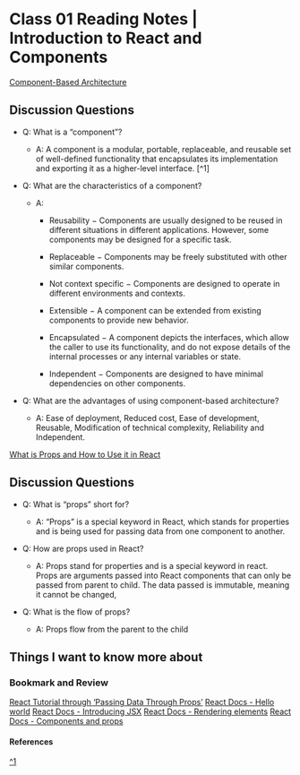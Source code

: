 # Class 01 Reading Notes | Introduction to React and Components

[Component-Based Architecture](https://www.tutorialspoint.com/software_architecture_design/component_based_architecture.htm)

## Discussion Questions

- Q: What is a “component”?

  - A: A component is a modular, portable, replaceable, and reusable set of well-defined functionality that encapsulates its implementation and exporting it as a higher-level interface. [^1]

- Q: What are the characteristics of a component?

  - A:

    - Reusability − Components are usually designed to be reused in different situations in different
      applications. However, some components may be designed for a specific task.

    - Replaceable − Components may be freely substituted with other similar components.

    - Not context specific − Components are designed to operate in different environments and contexts.

    - Extensible − A component can be extended from existing components to provide new behavior.

    - Encapsulated − A component depicts the interfaces, which allow the caller to use its functionality, and do not expose details of the internal processes or any internal variables or state.
    - Independent − Components are designed to have minimal dependencies on other components.

- Q: What are the advantages of using component-based architecture?

  - A: Ease of deployment, Reduced cost, Ease of development, Reusable, Modification of technical complexity, Reliability and Independent.

[What is Props and How to Use it in React](https://itnext.io/what-is-props-and-how-to-use-it-in-react-da307f500da0#:~:text=“Props”%20is%20a%20special%20keyword,way%20from%20parent%20to%20child)

## Discussion Questions

- Q: What is “props” short for?

  - A: “Props” is a special keyword in React, which stands for properties and is being used for passing data from one component to another.

- Q: How are props used in React?

  - A: Props stand for properties and is a special keyword in react. Props are arguments passed into React components that can only be passed from parent to child. The data passed is immutable, meaning it cannot be changed,

- Q: What is the flow of props?

  - A: Props flow from the parent to the child

## Things I want to know more about

### Bookmark and Review

[React Tutorial through ‘Passing Data Through Props’](https://reactjs.org/tutorial/tutorial.html)
[React Docs - Hello world](https://reactjs.org/docs/hello-world.html)
[React Docs - Introducing JSX](https://reactjs.org/docs/introducing-jsx.html)
[React Docs - Rendering elements](https://reactjs.org/docs/rendering-elements.html)
[React Docs - Components and props](https://reactjs.org/docs/components-and-props.html)

#### References

[^1](https://www.tutorialspoint.com/software_architecture_design/component_based_architecture.htm)
